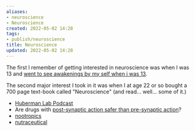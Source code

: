 ```yaml
---
aliases:
- neuroscience
- Neuroscience
created: 2022-05-02 14:28
tags:
- publish/neuroscience
title: Neuroscience
updated: 2022-05-02 14:28
---
```

   
The first I remember of getting interested in neuroscience was when I was 13 and [went to see awakenings by my self when i was 13](../went%20to%20see%20awakenings%20by%20my%20self%20when%20i%20was%2013.md).   
   
The second major interest I took in it was when I at age 22 or so bought a 700 page text-book called "Neuroscience" (and read… well… some of it.)   
   
   
- [Huberman Lab Podcast](../neuroscience/huberman-lab-podcast.md)   
- Are drugs with [post-synaptic action safer than pre-synaptic action](../neuroscience/post-synaptic%20action%20safer%20than%20pre-synaptic%20action.md)?   
- [nootropics](/not_created.md)   
- [nutraceutical](../neuroscience/nutraceutical.md)
